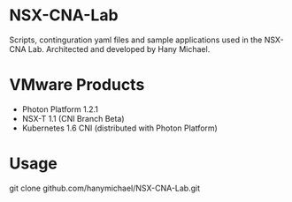 # NSX-CNA-Lab 

Scripts, continguration yaml files and sample applications used in the NSX-CNA Lab. Architected and developed by Hany Michael.

# VMware Products
- Photon Platform 1.2.1
- NSX-T 1.1 (CNI Branch Beta)
- Kubernetes 1.6 CNI (distributed with Photon Platform)

# Usage

git clone github.com/hanymichael/NSX-CNA-Lab.git
